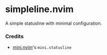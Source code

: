 # simpleline.nvim

A simple statusline with minimal configuration.

### Credits
- [mini.nvim](https://github.com/echasnovski/mini.nvim.git)'s `mini.statusline`
